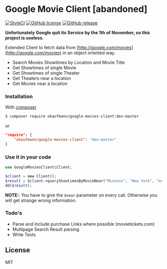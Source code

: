 # Google Movie Client  [abandoned]
[![StyleCI](https://styleci.io/repos/30374769/shield)](https://styleci.io/repos/30374769)
[![GitHub license](https://img.shields.io/github/license/okaufmann/google-movies-client.svg?style=flat-square)](https://github.com/okaufmann/google-movies-client/blob/master/LICENSE)
[![GitHub release](https://img.shields.io/github/release/okaufmann/google-movies-client.svg?style=flat-square)](https://github.com/okaufmann/google-movies-client/releases)

**Unfortunately Google quit its Service by the 1th of November, so this project is useless.**

Extended Client to fetch data from [http://google.com/movies](http://google.com/movies) in an object oriented way.

  - Search Movies Showtimes by Location and Movie Title
  - Get Showtimes of single Movie
  - Get Showtimes of single Theater
  - Get Theaters near a location
  - Get Movies near a location

### Installation

With [composer](https://getcomposer.org/)

```sh
$ composer require okaufmann/google-movies-client:dev-master
```

or

```json
"require": {
    "okaufmann/google-movies-client": "dev-master"
}
```
### Use it in your code

```php
use GoogleMoviesClient\Client;

$client = new Client();
$result = $client->queryShowtimesByMovieNear("Minions", "New York", "en");
dd($result);
```

**NOTE:**: You have to give the `$near` parameter on every call. Otherwise you will get strange wrong information.

### Todo's

 - Parse and Include purchase Links where possible (movietickets.com)
 - Multipage Search Result parsing
 - Write Tests

License
----

MIT

